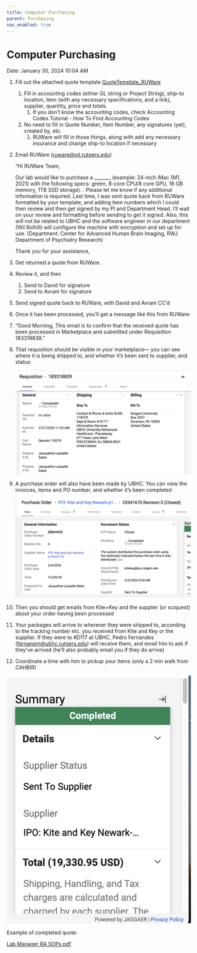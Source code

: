 ```yaml
---
title: Computer Purchasing
parent: Purchasing
nav_enabled: true 
---
```


# Computer Purchasing

Date: January 30, 2024 10:04 AM

1.  Fill out the attached quote template [QuoteTemplate_RUWare](https://rutgers.box.com/s/xwg624y4e0q8myielwz2452xb8ms0ibs)
    1. Fill in accounting codes (either GL string or Project String), ship-to location, item (with any necessary specifications, and a link), supplier, quantity, price and totals. 
        1. If you don’t know the accounting codes, check Accounting Codes Tutorial - How To Find Accounting Codes
    2. No need to fill in Quote Number, Item Number, any signatures (yet), created by, etc.
        1. RUWare will fill in those things, along with add any necessary insurance and change ship-to location if necessary
2. Email RUWare ([ruware@oit.rutgers.edu](mailto:ruware@oit.rutgers.edu)) 
    
    “Hi RUWare Team,
    
    Our lab would like to purchase a _______ (example: 24-inch iMac (M1, 2021) with the following specs: green, 8-core CPU/8 core GPU, 16 GB memory, 1TB SSD storage). . Please let me know if any additional information is required. Last time, I was sent quote back from RUWare formatted by your template, and adding item numbers which I could then review and then get signed by my PI and Department Head. I’ll wait on your review and formatting before sending to get it signed.
    Also, this will not be related to UBHC and the software engineer in our department (Wil Rolhill) will configure the machine with encryption and set up for use. (Department: Center for Advanced Human Brain Imaging, RWJ Department of Psychiatry Research)
    
    Thank you for your assistance,
    
3. Get returned a quote from RUWare. 
4. Review it, and then
    1. Send to David for signature
    2. Send to Avram for signature
5. Send signed quote back to RUWare, with David and Avram CC’d
6. Once it has been processed, you’ll get a message like this from RUWare:

1. “Good Morning, This email is to confirm that the received quote has been processed in Marketplace and submitted under Requisition 183318839.”
2. That requisition should be visible in your marketplace— you can see where it is being shipped to, and whether it’s been sent to supplier, and status: 
    
    ![Screen Shot 2024-04-12 at 11.10.22 AM.png](Computer%20Purchasing%20-%20Sharable%2098fc20d792354460845c17fae51c867e/Screen_Shot_2024-04-12_at_11.10.22_AM.png)
    
3.  A purchase order will also have been made by UBHC. You can view the invoices, items and PO number, and whether it’s been completed
    
    ![Screen Shot 2024-04-12 at 11.11.00 AM.png](Computer%20Purchasing%20-%20Sharable%2098fc20d792354460845c17fae51c867e/Screen_Shot_2024-04-12_at_11.11.00_AM.png)
    
4. Then you should get emails from Kite+Key and the supplier (or sciquest) about your order having been processed

8. Your packages will arrive to wherever they were shipped to, according to the tracking number etc. you received from Kite and Key or the supplier. If they were to #D117 at UBHC, Pedro Fernandes ([fernanpm@ubhc.rutgers.edu](mailto:fernanpm@ubhc.rutgers.edu)) will receive them, and email him to ask if they’ve arrived (he’ll also probably email you if they do arrive)

1. Coordinate a time with him to pickup your items (only a 2 min walk from CAHBIR)

![Screen Shot 2024-04-12 at 11.12.25 AM.png](Computer%20Purchasing%20-%20Sharable%2098fc20d792354460845c17fae51c867e/Screen_Shot_2024-04-12_at_11.12.25_AM.png)

Example of completed quote:

[Lab Manager RA SOPs.pdf](Computer%20Purchasing%20-%20Sharable%2098fc20d792354460845c17fae51c867e/Lab_Manager_RA_SOPs.pdf)
